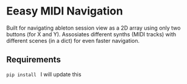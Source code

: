 # Eeasy MIDI Navigation
Built for navigating ableton session view as a 2D array using only two buttons (for X and Y). Assosiates different synths (MIDI tracks) with different scenes (in a dict) for even faster navigation.

## Requirements
```pip install ``` I will update this
